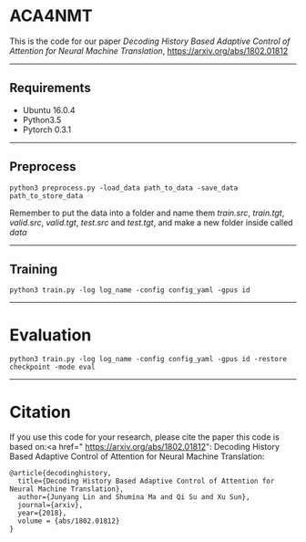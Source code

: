 # ACA4NMT
This is the code for our paper *Decoding History Based Adaptive Control of Attention for Neural Machine Translation*, https://arxiv.org/abs/1802.01812

***********************************************************

## Requirements
* Ubuntu 16.0.4
* Python3.5
* Pytorch 0.3.1

**************************************************************

## Preprocess
```
python3 preprocess.py -load_data path_to_data -save_data path_to_store_data 
```
Remember to put the data into a folder and name them *train.src*, *train.tgt*, *valid.src*, *valid.tgt*, *test.src* and *test.tgt*, and make a new folder inside called *data*

***************************************************************

## Training
```
python3 train.py -log log_name -config config_yaml -gpus id
```

****************************************************************

# Evaluation
```
python3 train.py -log log_name -config config_yaml -gpus id -restore checkpoint -mode eval
```

*******************************************************************

# Citation
If you use this code for your research, please cite the paper this code is based on:<a href=" https://arxiv.org/abs/1802.01812": Decoding History Based Adaptive Control of Attention for Neural Machine Translation</a>:
```
@article{decodinghistory,
  title={Decoding History Based Adaptive Control of Attention for Neural Machine Translation},
  author={Junyang Lin and Shumina Ma and Qi Su and Xu Sun},
  journal={arxiv},
  year={2018},
  volume = {abs/1802.01812}
}
```

